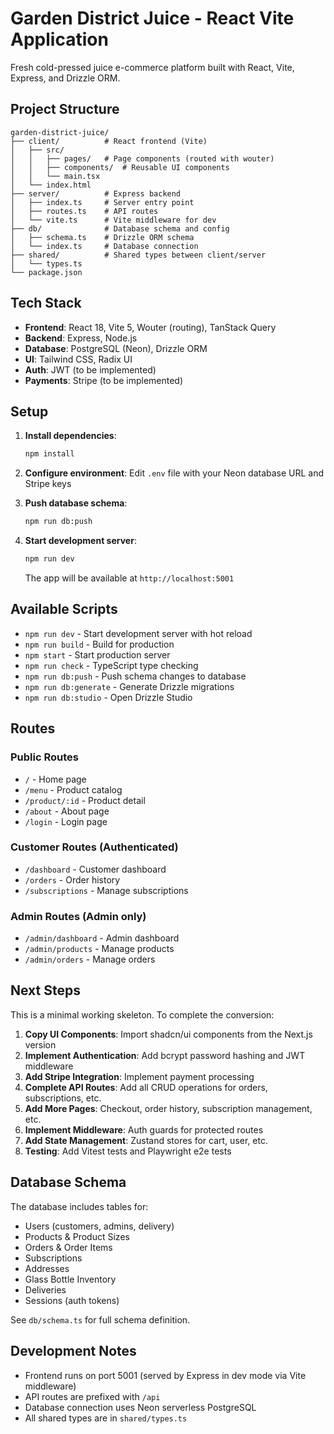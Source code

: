 # Garden District Juice - React Vite Application

Fresh cold-pressed juice e-commerce platform built with React, Vite, Express, and Drizzle ORM.

## Project Structure

```
garden-district-juice/
├── client/          # React frontend (Vite)
│   ├── src/
│   │   ├── pages/   # Page components (routed with wouter)
│   │   ├── components/  # Reusable UI components
│   │   └── main.tsx
│   └── index.html
├── server/          # Express backend
│   ├── index.ts     # Server entry point
│   ├── routes.ts    # API routes
│   └── vite.ts      # Vite middleware for dev
├── db/              # Database schema and config
│   ├── schema.ts    # Drizzle ORM schema
│   └── index.ts     # Database connection
├── shared/          # Shared types between client/server
│   └── types.ts
└── package.json
```

## Tech Stack

- **Frontend**: React 18, Vite 5, Wouter (routing), TanStack Query
- **Backend**: Express, Node.js
- **Database**: PostgreSQL (Neon), Drizzle ORM
- **UI**: Tailwind CSS, Radix UI
- **Auth**: JWT (to be implemented)
- **Payments**: Stripe (to be implemented)

## Setup

1. **Install dependencies**:
   ```bash
   npm install
   ```

2. **Configure environment**:
   Edit `.env` file with your Neon database URL and Stripe keys

3. **Push database schema**:
   ```bash
   npm run db:push
   ```

4. **Start development server**:
   ```bash
   npm run dev
   ```

   The app will be available at `http://localhost:5001`

## Available Scripts

- `npm run dev` - Start development server with hot reload
- `npm run build` - Build for production
- `npm start` - Start production server
- `npm run check` - TypeScript type checking
- `npm run db:push` - Push schema changes to database
- `npm run db:generate` - Generate Drizzle migrations
- `npm run db:studio` - Open Drizzle Studio

## Routes

### Public Routes
- `/` - Home page
- `/menu` - Product catalog
- `/product/:id` - Product detail
- `/about` - About page
- `/login` - Login page

### Customer Routes (Authenticated)
- `/dashboard` - Customer dashboard
- `/orders` - Order history
- `/subscriptions` - Manage subscriptions

### Admin Routes (Admin only)
- `/admin/dashboard` - Admin dashboard
- `/admin/products` - Manage products
- `/admin/orders` - Manage orders

## Next Steps

This is a minimal working skeleton. To complete the conversion:

1. **Copy UI Components**: Import shadcn/ui components from the Next.js version
2. **Implement Authentication**: Add bcrypt password hashing and JWT middleware
3. **Add Stripe Integration**: Implement payment processing
4. **Complete API Routes**: Add all CRUD operations for orders, subscriptions, etc.
5. **Add More Pages**: Checkout, order history, subscription management, etc.
6. **Implement Middleware**: Auth guards for protected routes
7. **Add State Management**: Zustand stores for cart, user, etc.
8. **Testing**: Add Vitest tests and Playwright e2e tests

## Database Schema

The database includes tables for:
- Users (customers, admins, delivery)
- Products & Product Sizes
- Orders & Order Items
- Subscriptions
- Addresses
- Glass Bottle Inventory
- Deliveries
- Sessions (auth tokens)

See `db/schema.ts` for full schema definition.

## Development Notes

- Frontend runs on port 5001 (served by Express in dev mode via Vite middleware)
- API routes are prefixed with `/api`
- Database connection uses Neon serverless PostgreSQL
- All shared types are in `shared/types.ts`
